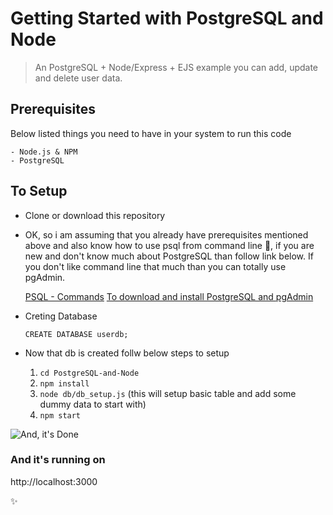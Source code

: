 # Getting Started with PostgreSQL and Node
> An PostgreSQL + Node/Express + EJS example you can add, update and delete user data.

## Prerequisites
Below listed things you need to have in your system to run this code

```
- Node.js & NPM
- PostgreSQL
```

## To Setup
* Clone or download this repository

* OK, so i am assuming that you already have prerequisites mentioned above and also know how to use psql from command line :thinking:, if you are new and don't know much about PostgreSQL than follow link below. If you don't like command line that much than you can totally use pgAdmin.

    [PSQL - Commands](https://www.postgresqltutorial.com/psql-commands/)
    [To download and install PostgreSQL and pgAdmin](https://www.guru99.com/download-install-postgresql.html)

* Creting Database

    ```
    CREATE DATABASE userdb;
    ```

* Now that db is created follw below steps to setup

    1. `cd PostgreSQL-and-Node`
    2. `npm install`
    3. `node db/db_setup.js` (this will setup basic table and add some dummy data to start with)
    4. `npm start`

![And, it's Done](https://media.giphy.com/media/3oKIPf3C7HqqYBVcCk/giphy.gif)
### And it's running on
http://localhost:3000

:sparkles: